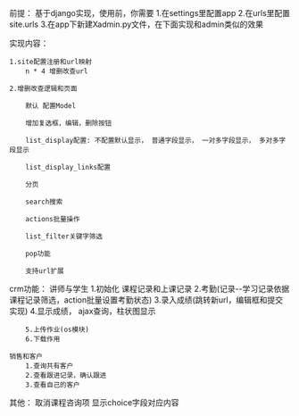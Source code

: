 前提：
    基于django实现，使用前，你需要
        1.在settings里配置app
        2.在urls里配置site.urls
        3.在app下新建Xadmin.py文件，在下面实现和admin类似的效果

实现内容：

    1.site配置注册和url映射
        n * 4 增删改查url
    
    2.增删改查逻辑和页面
    
        默认 配置Model
        
        增加复选框，编辑，删除按钮
        
        list_display配置: 不配置默认显示， 普通字段显示， 一对多字段显示， 多对多字段显示
        
        list_display_links配置
        
        分页
        
        search搜索
        
        actions批量操作
        
        list_filter关键字筛选
        
        pop功能
        
        支持url扩展
        
        
crm功能：
    讲师与学生
        1.初始化 课程记录和上课记录
        2.考勤(记录--学习记录依据课程记录筛选，action批量设置考勤状态)
        3.录入成绩(跳转新url，编辑框和提交实现)
        4.显示成绩， ajax查询，柱状图显示
        
        5.上传作业(os模块)
        6.下载作用
    
    销售和客户
        1.查询共有客户
        2.查看跟进记录，确认跟进
        3.查看自己的客户
        
        
其他：
    取消课程咨询项
    显示choice字段对应内容
    